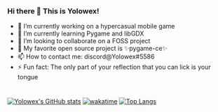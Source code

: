 ### Hi there 👋 This is Yolowex!

- 🔭 I’m currently working on a hypercasual mobile game
- 🌱 I’m currently learning Pygame and libGDX
- 👯 I’m looking to collaborate on a FOSS project
- 🌳 My favorite open source project is ✨pygame-ce✨
- 📫 How to contact me: discord@Yolowex#5586
- ⚡ Fun fact: The only part of your reflection that you can lick is your tongue

#
<a>[![Yolowex's GitHub stats](https://github-readme-stats.vercel.app/api?username=yolowex&layout=compact&theme=dark)](https://github.com/yolowex/github-readme-stats) </a>
[![wakatime](https://wakatime.com/badge/user/eb31e4ca-2bdc-4403-8de7-6d29488d75cd.svg)](https://wakatime.com/@eb31e4ca-2bdc-4403-8de7-6d29488d75cd)
[![Top Langs](https://github-readme-stats.vercel.app/api/top-langs/?username=yolowex&layout=compact&theme=dark)](https://github.com/yolowex/github-readme-stats)





